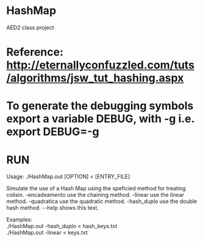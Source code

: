 # HashMap
AED2 class project

# Reference: http://eternallyconfuzzled.com/tuts/algorithms/jsw_tut_hashing.aspx

# To generate the debugging symbols export a variable DEBUG, with -g i.e. export DEBUG=-g

# RUN
Usage: ./HashMap.out [OPTION] < [ENTRY_FILE]

Simulate the use of a Hash Map using the speficied method for treating colisin.
  -encadeamento		use the chaining method.
  -linear		    use the linear method.
  -quadratica		use the quadratic method.
  -hash_duplo		use the double hash method.
  --help		    shows this text.

Examples:  
  ./HashMap.out -hash_duplo < hash_keys.txt  
  ./HashMap.out -linear < keys.txt
